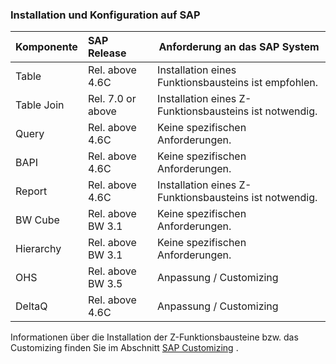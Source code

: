 ### Installation und Konfiguration auf SAP

| Komponente  | SAP Release       | Anforderung an das SAP System                                                                         |
|------------|:------------------|--------------------------------------------------------------------------------------------------------|
| Table      | Rel. above 4.6C    | Installation eines Funktionsbausteins ist empfohlen.|
| Table Join | Rel. 7.0 or above | Installation eines Z-Funktionsbausteins ist notwendig.                                            |
| Query      | Rel. above 4.6C   | Keine spezifischen Anforderungen.                                                                                           |
| BAPI       | Rel. above 4.6C   | Keine spezifischen Anforderungen.                                                                                                 |
| Report     | Rel. above 4.6C   |Installation eines Z-Funktionsbausteins ist notwendig.                                            |
| BW Cube    | Rel. above BW 3.1 | Keine spezifischen Anforderungen.                                                                                                 |
| Hierarchy  | Rel. above BW 3.1 | Keine spezifischen Anforderungen.                                                                                                 |
| OHS        | Rel. above BW 3.5 | Anpassung / Customizing                                                                              |
| DeltaQ     | Rel. above 4.6C   | Anpassung / Customizing                                                                              |


Informationen über die Installation der Z-Funktionsbausteine bzw. das Customizing finden Sie im Abschnitt [SAP Customizing](https://help.theobald-software.com/de/xtract-is/sap-customizing) .
